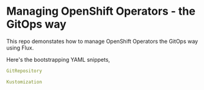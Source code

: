 # Managing OpenShift Operators - the GitOps way

This repo demonstates how to manage OpenShift Operators the GitOps way using Flux.


Here's the bootstrapping YAML snippets,
```yaml
GitRepository

Kustomization
```
